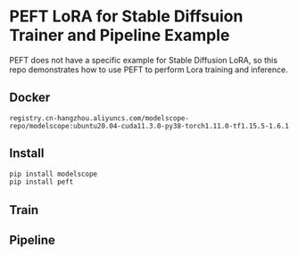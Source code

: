 # PEFT LoRA for Stable Diffsuion Trainer and Pipeline Example
PEFT does not have a specific example for Stable Diffusion LoRA, so this repo demonstrates how to use PEFT to perform Lora training and inference.

## Docker
```
registry.cn-hangzhou.aliyuncs.com/modelscope-repo/modelscope:ubuntu20.04-cuda11.3.0-py38-torch1.11.0-tf1.15.5-1.6.1
```

## Install
```bash
pip install modelscope
pip install peft
```

## Train

## Pipeline
